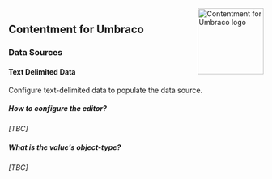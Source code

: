 <img src="../assets/img/logo.png" alt="Contentment for Umbraco logo" title="A state of Umbraco happiness." height="130" align="right">

## Contentment for Umbraco

### Data Sources

#### Text Delimited Data

Configure text-delimited data to populate the data source.


##### How to configure the editor?

_[TBC]_


##### What is the value's object-type?

_[TBC]_

